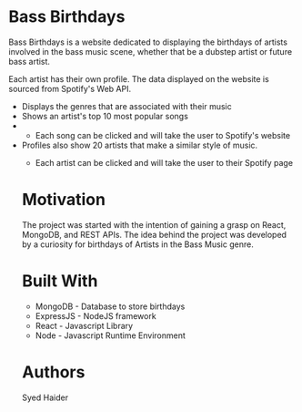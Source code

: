 # Bass Birthdays
Bass Birthdays is a website dedicated to displaying the birthdays of artists involved in the bass music scene, whether that be a dubstep artist or future bass artist.

Each artist has their own profile. The data displayed on the website is sourced from Spotify's Web API.
<ul>
    <li>Displays the genres that are associated with their music</li>
    <li>Shows an artist's top 10 most popular songs<li>
    <ul><li>Each song can be clicked and will take the user to Spotify's website</li></ul>
    <li>Profiles also show 20 artists that make a similar style of music.</li>
        <ul><li>Each artist can be clicked and will take the user to their Spotify page</li></ul>
        
# Motivation

The project was started with the intention of gaining a grasp on React, MongoDB, and REST APIs.
The idea behind the project was developed by a curiosity for birthdays of Artists in the Bass Music genre. 

# Built With
<ul>
<li>MongoDB - Database to store birthdays</li>
<li>ExpressJS - NodeJS framework </li>
<li>React - Javascript Library</li>
<li>Node - Javascript Runtime Environment</li>
</ul>

# Authors
Syed Haider
